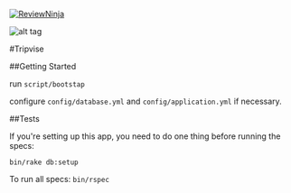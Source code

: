 [![ReviewNinja](http://app.review.ninja/assets/images/wereviewninja-32.png)](http://app.review.ninja/jaya-apps/tripvise)

![alt tag](http://media.giphy.com/media/WC0DCFkLq4faU/giphy.gif)

#Tripvise

##Getting Started

run `script/bootstap`

configure `config/database.yml` and `config/application.yml` if necessary.

##Tests

If you're setting up this app, you need to do one thing before running the specs:

`bin/rake db:setup`

To run all specs:
`bin/rspec`
